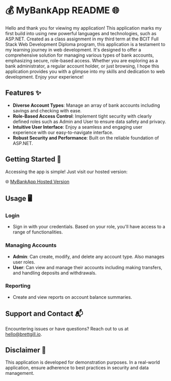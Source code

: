 # 💰 MyBankApp README 🌐

Hello and thank you for viewing my application! This application marks my first build into using new powerful languages and technologies, such as ASP.NET. Created as a class assignment in my third term at the BCIT Full Stack Web Development Diploma program, this application is a testament to my learning journey in web development. It's designed to offer a comprehensive solution for managing various types of bank accounts, emphasizing secure, role-based access. Whether you are exploring as a bank administrator, a regular account holder, or just browsing, I hope this application provides you with a glimpse into my skills and dedication to web development. Enjoy your experience!

## Features ✨

- **Diverse Account Types**: Manage an array of bank accounts including savings and checking with ease.
- **Role-Based Access Control**: Implement tight security with clearly defined roles such as Admin and User to ensure data safety and privacy.
- **Intuitive User Interface**: Enjoy a seamless and engaging user experience with our easy-to-navigate interface.
- **Robust Security and Performance**: Built on the reliable foundation of ASP.NET.

## Getting Started 🚀

Accessing the app is simple! Just visit our hosted version:

🌐 [MyBankApp Hosted Version](https://crabbybank.azurewebsites.net/)

## Usage 🖥️

### Login

- Sign in with your credentials. Based on your role, you'll have access to a range of functionalities.

### Managing Accounts

- **Admin**: Can create, modify, and delete any account type. Also manages user roles.
- **User**: Can view and manage their accounts including making transfers, and handling deposits and withdrawals.

### Reporting

- Create and view reports on account balance summaries.

## Support and Contact 📬

Encountering issues or have questions? Reach out to us at hello@brettgill.io.

## Disclaimer 📜

This application is developed for demonstration purposes. In a real-world application, ensure adherence to best practices in security and data management.

